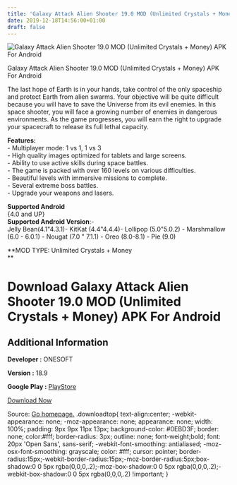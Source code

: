```yaml
---
title: 'Galaxy Attack Alien Shooter 19.0 MOD (Unlimited Crystals + Money) APK For Android'
date: 2019-12-18T14:56:00+01:00
draft: false
---
```


![Galaxy Attack Alien Shooter 19.0 MOD (Unlimited Crystals + Money) APK For Android](https://i0.wp.com/apkhome.net/wp-content/uploads/2019/12/Galaxy-Attack-Alien-Shooter-19.0-MOD-Unlimited-Crystals-Money.png "Galaxy Attack Alien Shooter 19.0 MOD (Unlimited Crystals + Money) APK For Android")

  

Galaxy Attack Alien Shooter 19.0 MOD (Unlimited Crystals + Money) APK For Android

The last hope of Earth is in your hands, take control of the only spaceship and protect Earth from alien swarms. Your objective will be quite difficult because you will have to save the Universe from its evil enemies. In this space shooter, you will face a growing number of enemies in dangerous environments. As the game progresses, you will earn the right to upgrade your spacecraft to release its full lethal capacity.

**Features:**  
\- Multiplayer mode: 1 vs 1, 1 vs 3  
\- High quality images optimized for tablets and large screens.  
\- Ability to use active skills during space battles.  
\- The game is packed with over 160 levels on various difficulties.  
\- Beautiful levels with immersive missions to complete.  
\- Several extreme boss battles.  
\- Upgrade your weapons and lasers.

**Supported Android**  
{4.0 and UP}  
**Supported Android Version**:-  
Jelly Bean(4.1"4.3.1)- KitKat (4.4"4.4.4)- Lollipop (5.0"5.0.2) - Marshmallow (6.0 - 6.0.1) - Nougat (7.0 " 7.1.1) - Oreo (8.0-8.1) - Pie (9.0)

**MOD TYPE: Unlimited Crystals + Money  
**

Download Galaxy Attack Alien Shooter 19.0 MOD (Unlimited Crystals + Money) APK For Android
==========================================================================================

Additional Information
----------------------

**Developer :** ONESOFT

**Version :** 18.9

**Google Play :** [PlayStore](https://play.google.com/store/apps/details?id=com.alien.shooter.galaxy.attack)

  

[Download Now](https://store4app.co/post/galaxy-attack-alien-shooter-19-0-mod-unlimited-crystals-money-apk-for-android_1576676949)

  
Source: [Go homepage.](https://store4app.co/post/galaxy-attack-alien-shooter-19-0-mod-unlimited-crystals-money-apk-for-android_1576676949) .downloadtop{ text-align:center; -webkit-appearance: none; -moz-appearance: none; appearance: none; width: 100%; padding: 9px 9px 11px 13px; background-color: #0EBD3F; border: none; color:#fff; border-radius: 3px; outline: none; font-weight;bold; font: 20px 'Open Sans', sans-serif; -webkit-font-smoothing: antialiased; -moz-osx-font-smoothing: grayscale; color: #fff; cursor: pointer; border-radius:15px;-webkit-border-radius:15px;-moz-border-radius:5px;box-shadow:0 0 5px rgba(0,0,0,.2);-moz-box-shadow:0 0 5px rgba(0,0,0,.2);-webkit-box-shadow:0 0 5px rgba(0,0,0,.2) !important; }